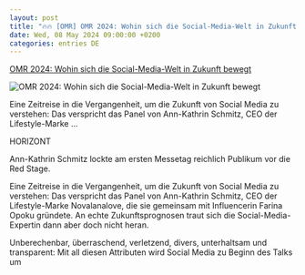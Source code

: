 ```yaml
---
layout: post
title: "🔥🔥 [OMR] OMR 2024: Wohin sich die Social-Media-Welt in Zukunft bewegt"
date: Wed, 08 May 2024 09:00:00 +0200
categories: entries DE
---
```

[OMR 2024: Wohin sich die Social-Media-Welt in Zukunft bewegt](https://www.horizont.net/marketing/nachrichten/omr-2024-wohin-sich-die-social-media-welt-in-zukunft-bewegt-219780)

![OMR 2024: Wohin sich die Social-Media-Welt in Zukunft bewegt](https://www.horizont.net/news/media/44/OMR-2024-Ann-Kathrin-Schmitz-Social-Media-Panel-438689.jpeg)

Eine Zeitreise in die Vergangenheit, um die Zukunft von Social Media zu verstehen: Das verspricht das Panel von Ann-Kathrin Schmitz, CEO der Lifestyle-Marke ...

HORIZONT

Ann-Kathrin Schmitz lockte am ersten Messetag reichlich Publikum vor die Red Stage.

Eine Zeitreise in die Vergangenheit, um die Zukunft von Social Media zu verstehen: Das verspricht das Panel von Ann-Kathrin Schmitz, CEO der Lifestyle-Marke Novalanalove, die sie gemeinsam mit Influencerin Farina Opoku gründete. An echte Zukunftsprognosen traut sich die Social-Media-Expertin dann aber doch nicht heran.

Unberechenbar, überraschend, verletzend, divers, unterhaltsam und transparent: Mit all diesen Attributen wird Social Media zu Beginn des Talks um

